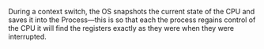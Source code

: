 During a context switch, the OS snapshots the current state of the CPU and saves it into the Process—this is so that each the process regains control of the CPU it will find the registers exactly as they were when they were interrupted.

